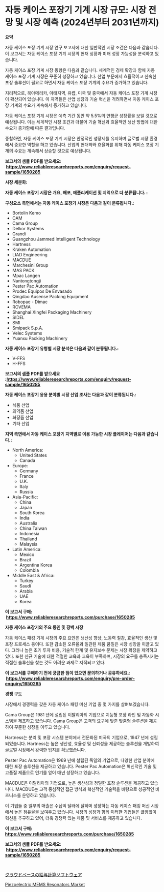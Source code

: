 <p><h1>자동 케이스 포장기 기계 시장 규모: 시장 전망 및 시장 예측 (2024년부터 2031년까지)</h1></p><p><strong>요약</strong></p>
<p><p>자동 케이스 포장 기계 시장 연구 보고서에 대한 일반적인 시장 조건은 다음과 같습니다. 이 보고서는 자동 케이스 포장 기계 시장의 현재 상황과 미래 성장 가능성을 분석하고 있습니다.</p><p>자동 케이스 포장 기계 시장 동향은 다음과 같습니다. 세계적인 경제 확장과 함께 자동 케이스 포장 기계 시장은 꾸준히 성장하고 있습니다. 산업 부문에서 효율적이고 신속한 포장 솔루션이 필요로 하면서 자동 케이스 포장 기계의 수요가 증가하고 있습니다.</p><p>지리적으로, 북아메리카, 아태지역, 유럽, 미국 및 중국에서 자동 케이스 포장 기계 시장이 확산되어 있습니다. 이 지역들은 산업 성장과 기술 혁신을 격려하면서 자동 케이스 포장 기계의 수요가 계속해서 증가하고 있습니다.</p><p>자동 케이스 포장 기계 시장은 예측 기간 동안 약 5.5%의 연평균 성장률을 보일 것으로 예상됩니다. 이는 세계적인 시장 조건과 더불어 기술 혁신과 효율적인 생산 방법에 대한 수요가 증가함에 따른 결과입니다.</p><p>종합하면, 자동 케이스 포장 기계 시장은 안정적인 성장세를 유지하며 글로벌 시장 환경에서 중요한 역할을 하고 있습니다. 산업의 현대화와 효율화를 위해 자동 케이스 포장 기계의 수요는 계속해서 상승할 것으로 예상됩니다.</p></p>
<p><strong>보고서의 샘플 PDF를 받으세요: &nbsp;<a href="https://www.reliableresearchreports.com/enquiry/request-sample/1650285">https://www.reliableresearchreports.com/enquiry/request-sample/1650285</a></strong></p>
<p><strong>시장 세분화:</strong></p>
<p><strong> 자동 케이스 포장기 시장은 개요, 배포, 애플리케이션 및 지역으로 더 분류됩니다. :</strong></p>
<p><strong>구성요소 측면에서는 자동 케이스 포장기 시장은 다음과 같이 분류됩니다.:</strong></p>
<p><ul><li>Bortolin Kemo</li><li>CAM</li><li>Cama Group</li><li>Delkor Systems</li><li>Grandi</li><li>Guangzhou Jammed Intelligent Technology</li><li>Hartness</li><li>Kraken Automation</li><li>LIAD Engineering</li><li>MACDUE</li><li>Marchesini Group</li><li>MAS PACK</li><li>Mpac Langen</li><li>Nantongtongji</li><li>Pester Pac Automation</li><li>Prodec Equipos De Envasado</li><li>Qingdao Ausense Packing Equipment</li><li>Robopac - Dimac</li><li>ROVEMA</li><li>Shanghai Xingfei Packaging Machinery</li><li>SIDEL</li><li>SMI</li><li>Smipack S.p.A.</li><li>Velec Systems</li><li>Yuanxu Packing Machinery</li></ul></p>
<p><strong> 자동 케이스 포장기 유형별 시장 분석은 다음과 같이 분류됩니다.:</strong></p>
<p><ul><li>V-FFS</li><li>H-FFS</li></ul></p>
<p><strong>보고서의 샘플 PDF를 받으세요 :<a href="https://www.reliableresearchreports.com/enquiry/request-sample/1650285">https://www.reliableresearchreports.com/enquiry/request-sample/1650285</a></strong></p>
<p><strong> 자동 케이스 포장기 응용 분야별 시장 산업 조사는 다음과 같이 분류됩니다.:</strong></p>
<p><ul><li>식품 산업</li><li>의약품 산업</li><li>화장품 산업</li><li>기타 산업</li></ul></p>
<p><strong>지역 측면에서 자동 케이스 포장기 지역별로 이용 가능한 시장 플레이어는 다음과 같습니다.:</strong></p>
<p><ul>
    <li>
        North America:
        <ul>
            <li>United States</li>
            <li>Canada</li>
        </ul>
    </li>
    <li>
        Europe:
        <ul>
            <li>Germany</li>
            <li>France</li>
            <li>U.K.</li>
            <li>Italy</li>
            <li>Russia</li>
        </ul>
    </li>
    <li>
        Asia-Pacific:
        <ul>
            <li>China</li>
            <li>Japan</li>
            <li>South Korea</li>
            <li>India</li>
            <li>Australia</li>
            <li>China Taiwan</li>
            <li>Indonesia</li>
            <li>Thailand</li>
            <li>Malaysia</li>
        </ul>
    </li>
    <li>
        Latin America:
        <ul>
            <li>Mexico</li>
            <li>Brazil</li>
            <li>Argentina Korea</li>
            <li>Colombia</li>
        </ul>
    </li>
    <li>
        Middle East & Africa:
        <ul>
            <li>Turkey</li>
            <li>Saudi</li>
            <li>Arabia</li>
            <li>UAE</li>
            <li>Korea</li>
        </ul>
    </li>
    </ul></p>
<p><strong>이 보고서 구매: &nbsp;<a href="https://www.reliableresearchreports.com/purchase/1650285">https://www.reliableresearchreports.com/purchase/1650285</a></strong></p>
<p><strong>자동 케이스 포장기의 주요 동인 및 장벽 시장</strong></p>
<p><p>자동 케이스 패킹 기계 시장의 주요 요인은 생산성 향상, 노동력 절감, 효율적인 생산 및 포장 프로세스 등이다. 또한 감소된 오류율과 일관된 제품 품질은 시장 성장을 이끌고 있다. 그러나 높은 초기 투자 비용, 기술적 한계 및 유지보수 문제는 시장 확장을 제약하고 있다. 또한 신규 기술에 대한 적절한 교육과 교육이 부족하며, 시장의 요구를 충족시키는 적절한 솔루션을 찾는 것도 어려운 과제로 지적되고 있다.</p></p>
<p><strong>이 보고서를 구매하기 전에 궁금한 점이 있으면 문의하거나 공유하세요.: &nbsp;<a href="https://www.reliableresearchreports.com/enquiry/pre-order-enquiry/1650285">https://www.reliableresearchreports.com/enquiry/pre-order-enquiry/1650285</a></strong></p>
<p><strong>경쟁 구도</strong></p>
<p><p>시장에서 경쟁력을 갖춘 자동 케이스 패킹 머신 기업 중 몇 가지를 살펴보겠습니다.</p><p>Cama Group은 1981 년에 설립된 이탈리아의 기업으로 지능형 포장 라인 및 자동화 시스템을 제조하고 있습니다. Cama Group은 고객의 요구에 맞춘 맞춤형 솔루션을 제공하여 꾸준한 성장을 이루고 있습니다.</p><p>Hartness는 분리 및 포장 시스템 분야에서 전문화된 미국의 기업으로, 1947 년에 설립되었습니다. Hartness는 높은 생산성, 효율성 및 신뢰성을 제공하는 솔루션을 개발하여 글로벌 시장에서 강력한 입지를 확보했습니다.</p><p>Pester Pac Automation은 1969 년에 설립된 독일의 기업으로, 다양한 산업 분야에 대한 포장 솔루션을 제공하고 있습니다. Pester Pac Automation은 혁신적인 기술 및 고품질 제품으로 인기를 얻어 매년 성장하고 있습니다.</p><p>MACDUE은 이탈리아의 기업으로, 높은 생산성과 정밀한 포장 솔루션을 제공하고 있습니다. MACDUE는 고객 중심적인 접근 방식과 혁신적인 기술력을 바탕으로 성공적인 비즈니스를 운영하고 있습니다.</p><p>이 기업들 중 일부의 매출은 수십억 달러에 달하며 성장하는 자동 케이스 패킹 머신 시장에서 높은 점유율을 보여주고 있습니다. 시장의 성장과 함께 이러한 기업들은 끊임없이 혁신을 추구하고 있어, 더욱 경쟁력 있는 제품 및 서비스를 제공하고 있습니다.</p></p>
<p><strong>이 보고서 구매: &nbsp; <a href="https://www.reliableresearchreports.com/purchase/1650285">https://www.reliableresearchreports.com/purchase/1650285</a></strong></p>
<p><strong>보고서의 샘플 PDF를 받으세요: &nbsp;<a href="https://www.reliableresearchreports.com/enquiry/request-sample/1650285">https://www.reliableresearchreports.com/enquiry/request-sample/1650285</a></strong><strong></strong></p>
<p>&nbsp;</p>
<p><p><a href="https://github.com/lily-u-genius/Market-Research-Report-List-1/blob/main/173450010924.md">クラウドベースの給与計算ソフトウェア</a></p><p><a href="https://github.com/moyahfrancoestellec51j635wcx/Market-Research-Report-List-1/blob/main/piezoelectric-mems-resonators-market.md">Piezoelectric MEMS Resonators Market</a></p></p>